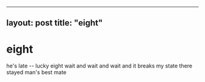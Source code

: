 
---
layout: post
title: "eight"
---

# eight

he's late -- lucky eight
wait and wait and wait
and it breaks my state
there stayed man's best mate


